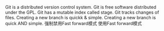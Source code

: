 Git is a distributed version control system.
Git is free software distributed under the GPL.
Git has a mutable index called stage.
Git tracks changes of files.
Creating a new branch is quickk & simple.
Creating a new branch is quick AND simple.
强制禁用Fast forward模式
使用Fast forward模式